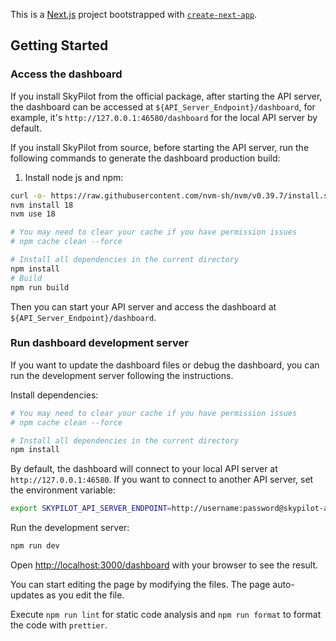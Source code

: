 This is a [Next.js](https://nextjs.org/) project bootstrapped with [`create-next-app`](https://github.com/vercel/next.js/tree/canary/packages/create-next-app).

## Getting Started

### Access the dashboard

If you install SkyPilot from the official package, after starting the API server, the dashboard can be accessed at `${API_Server_Endpoint}/dashboard`, for example, it's `http://127.0.0.1:46580/dashboard` for the local API server by default.

If you install SkyPilot from source, before starting the API server, run the following commands to generate the dashboard production build:

1. Install node js and npm:

```bash
curl -o- https://raw.githubusercontent.com/nvm-sh/nvm/v0.39.7/install.sh | bash
nvm install 18
nvm use 18
```

```bash
# You may need to clear your cache if you have permission issues
# npm cache clean --force

# Install all dependencies in the current directory
npm install
# Build
npm run build
```

Then you can start your API server and access the dashboard at `${API_Server_Endpoint}/dashboard`.

### Run dashboard development server

If you want to update the dashboard files or debug the dashboard, you can run the development server following the instructions.

Install dependencies:

```bash
# You may need to clear your cache if you have permission issues
# npm cache clean --force

# Install all dependencies in the current directory
npm install
```

By default, the dashboard will connect to your local API server at `http://127.0.0.1:46580`. If you want to connect to another API server, set the environment variable:

```bash
export SKYPILOT_API_SERVER_ENDPOINT=http://username:password@skypilot-api.domain.com:30050
```

Run the development server:

```bash
npm run dev
```

Open [http://localhost:3000/dashboard](http://localhost:3000/dashboard) with your browser to see the result.

You can start editing the page by modifying the files. The page auto-updates as you edit the file.

Execute `npm run lint` for static code analysis and `npm run format` to format the code with `prettier`.
